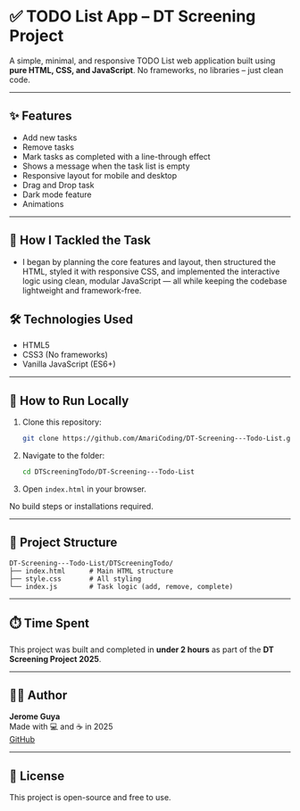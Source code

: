# ✅ TODO List App – DT Screening Project

A simple, minimal, and responsive TODO List web application built using **pure HTML, CSS, and JavaScript**. No frameworks, no libraries – just clean code.

---

## ✨ Features

- Add new tasks
- Remove tasks
- Mark tasks as completed with a line-through effect
- Shows a message when the task list is empty
- Responsive layout for mobile and desktop
- Drag and Drop task
- Dark mode feature
- Animations

---

## 🧠 How I Tackled the Task
- I began by planning the core features and layout, then structured the HTML, styled it with responsive CSS, and implemented the interactive logic using clean, modular JavaScript — all while keeping the codebase lightweight and framework-free.

## 🛠️ Technologies Used

- HTML5
- CSS3 (No frameworks)
- Vanilla JavaScript (ES6+)

---

## 🚀 How to Run Locally

1. Clone this repository:
   ```bash
   git clone https://github.com/AmariCoding/DT-Screening---Todo-List.git
   ```
2. Navigate to the folder:
   ```bash
   cd DTScreeningTodo/DT-Screening---Todo-List
   ```
3. Open `index.html` in your browser.

No build steps or installations required.

---

## 📁 Project Structure

```
DT-Screening---Todo-List/DTScreeningTodo/
├── index.html      # Main HTML structure
├── style.css       # All styling
└── index.js        # Task logic (add, remove, complete)
```

---

## ⏱️ Time Spent

This project was built and completed in **under 2 hours** as part of the **DT Screening Project 2025**.

---

## 👨‍💻 Author

**Jerome Guya**  
Made with 💻 and ☕ in 2025  
[GitHub](https://github.com/AmariCoding) <!-- Update with your GitHub if desired -->

---

## 📄 License

This project is open-source and free to use.

